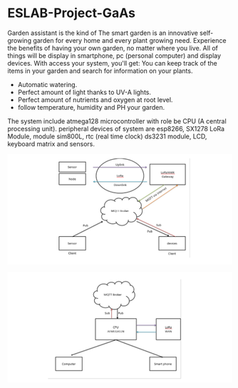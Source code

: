 # ESLAB-Project-GaAs
Garden assistant is the kind of The smart garden is an innovative self-growing garden for every home and every plant growing need. Experience the benefits of having your own garden, no matter where you live. All of things will be display in smartphone, pc (personal computer) and display devices. With access your system, you'll get: You can keep track of the items in your garden and search for information on your plants.
+ Automatic watering.
+ Perfect amount of light thanks to UV-A lights.
+ Perfect amount of nutrients and oxygen at root level.
+ follow temperature, humidity and PH your garden. 

The system include atmega128 microcontroller with role be CPU (A central processing unit). peripheral devices of system are esp8266, SX1278 LoRa Module, module sim800L, rtc (real time clock) ds3231 module, LCD, keyboard matrix and sensors.

![](Images/System_1.png)

![](Images/System_2.png)
